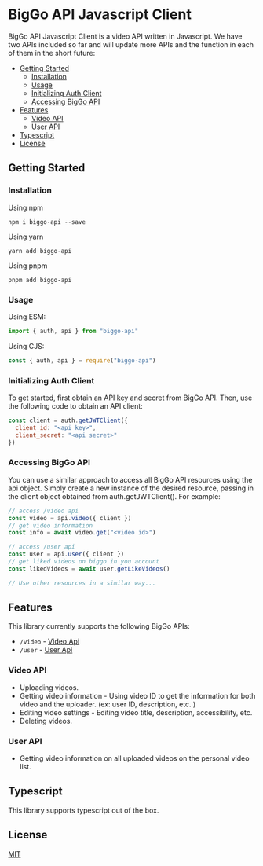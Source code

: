 # BigGo API Javascript Client

BigGo API Javascript Client is a video API written in Javascript. We have two APIs included so far and will update more APIs and the function in each of them in the short future:

- [Getting Started](#getting-started)
  - [Installation](#installation)
  - [Usage](#usage)
  - [Initializing Auth Client](#initializing-auth-client)
  - [Accessing BigGo API](#accessing-biggo-api)
- [Features](#features)
  - [Video API](#video-api)
  - [User API](#user-api)
- [Typescript](#typescript)
- [License](#license)

## Getting Started

### Installation

Using npm

```shell
npm i biggo-api --save
```

Using yarn

```shell
yarn add biggo-api
```

Using pnpm

```shell
pnpm add biggo-api
```

### Usage

Using ESM:

```js
import { auth, api } from "biggo-api"
```

Using CJS:

```js
const { auth, api } = require("biggo-api")
```

### Initializing Auth Client

To get started, first obtain an API key and secret from BigGo API. Then, use the following code to obtain an API client:

```js
const client = auth.getJWTClient({
  client_id: "<api key>",
  client_secret: "<api secret>"
})
```

### Accessing BigGo API

You can use a similar approach to access all BigGo API resources using the api object. Simply create a new instance of the desired resource, passing in the client object obtained from auth.getJWTClient(). For example:

```js
// access /video api
const video = api.video({ client })
// get video information
const info = await video.get("<video id>")

// access /user api
const user = api.user({ client })
// get liked videos on biggo in you account
const likedVideos = await user.getLikeVideos()

// Use other resources in a similar way...
```

## Features

This library currently supports the following BigGo APIs:

- `/video` - [Video Api](./packages/api-core/lib/api/video#readme)
- `/user` - [User Api](./packages/api-core/lib/api/user#readme)

### Video API

- Uploading videos.
- Getting video information - Using video ID to get the information for both video and the uploader. (ex: user ID, description, etc. )
- Editing video settings - Editing video title, description, accessibility, etc.
- Deleting videos.

### User API

- Getting video information on all uploaded videos on the personal video list.

## Typescript

This library supports typescript out of the box.

## License

[MIT](./LICENSE)
